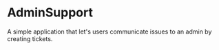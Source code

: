 # AdminSupport
A simple application that let's users communicate issues to an admin by creating tickets.
